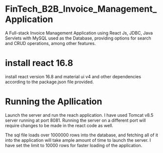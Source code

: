 # FinTech_B2B_Invoice_Management_Application
A Full-stack Invoice Management Application using React Js, JDBC, Java Servlets with MySQL used as the Database, providing options for search and CRUD operations, among other features.

# install react 16.8
install react version 16.8 and material ui v4 and other dependencies according to the package.json file provided.

# Running the Apllication
Launch the server and run the reach application. I have used Tomcat v8.5 server running at port 8081. Running the server on a different port will require changes to be made in the react code as well.

The sql file loads over 1000000 rows into the database, and fetching all of it into the application will take ample amount of time to launch the server. I have set the limit to 10000 rows for faster loading of the application.
